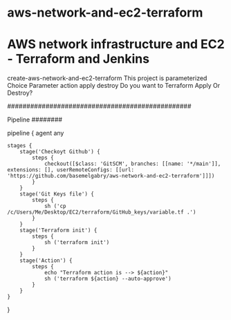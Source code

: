 # aws-network-and-ec2-terraform
# AWS network infrastructure and EC2 - Terraform and Jenkins
create-aws-network-and-ec2-terraform
This project is parameterized
Choice Parameter
action
apply
destroy
Do you want to Terraform Apply Or Destroy?

################################################

Pipeline
########

pipeline {
    agent any

    stages {
        stage('Checkoyt Github') {
            steps {
                checkout([$class: 'GitSCM', branches: [[name: '*/main']], extensions: [], userRemoteConfigs: [[url: 'https://github.com/basemelgabry/aws-network-and-ec2-terraform']]])
            }
        }
        stage('Git Keys file') {
            steps {
                sh ('cp /c/Users/Me/Desktop/EC2/terraform/GitHub_keys/variable.tf .')
            }
        }
        stage('Terraform init') {
            steps {
                sh ('terraform init')
            }
        }
        stage('Action') {
            steps {
                echo "Terraform action is --> ${action}"
                sh ('terraform ${action} --auto-approve') 
            }
        }
    }
}
